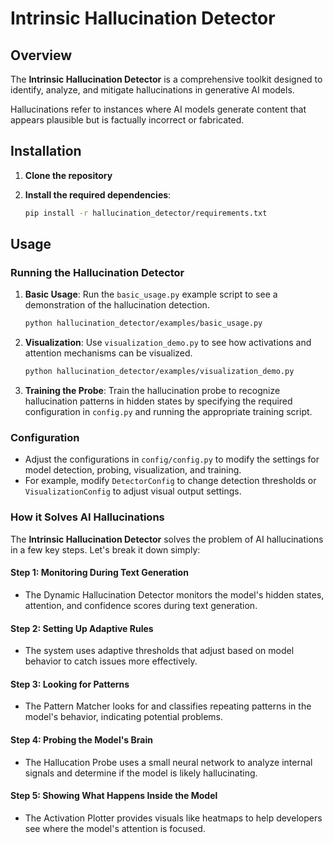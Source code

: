 # Intrinsic Hallucination Detector

## Overview
The **Intrinsic Hallucination Detector** is a comprehensive toolkit designed to identify, analyze, and mitigate hallucinations in generative AI models. 

Hallucinations refer to instances where AI models generate content that appears plausible but is factually incorrect or fabricated. 


## Installation

1. **Clone the repository**

2. **Install the required dependencies**:
   ```bash
   pip install -r hallucination_detector/requirements.txt
   ```

## Usage

### Running the Hallucination Detector

1. **Basic Usage**:
   Run the `basic_usage.py` example script to see a demonstration of the hallucination detection.
   ```bash
   python hallucination_detector/examples/basic_usage.py
   ```

2. **Visualization**:
   Use `visualization_demo.py` to see how activations and attention mechanisms can be visualized.
   ```bash
   python hallucination_detector/examples/visualization_demo.py
   ```

3. **Training the Probe**:
   Train the hallucination probe to recognize hallucination patterns in hidden states by specifying the required configuration in `config.py` and running the appropriate training script.

### Configuration
- Adjust the configurations in `config/config.py` to modify the settings for model detection, probing, visualization, and training.
- For example, modify `DetectorConfig` to change detection thresholds or `VisualizationConfig` to adjust visual output settings.


###  How it Solves AI Hallucinations

The **Intrinsic Hallucination Detector** solves the problem of AI hallucinations in a few key steps. Let's break it down simply:

#### Step 1: Monitoring During Text Generation
- The Dynamic Hallucination Detector monitors the model's hidden states, attention, and confidence scores during text generation.

#### Step 2: Setting Up Adaptive Rules
- The system uses adaptive thresholds that adjust based on model behavior to catch issues more effectively.

#### Step 3: Looking for Patterns
- The Pattern Matcher looks for and classifies repeating patterns in the model's behavior, indicating potential problems.

#### Step 4: Probing the Model's Brain
- The Hallucation Probe uses a small neural network to analyze internal signals and determine if the model is likely hallucinating.

#### Step 5: Showing What Happens Inside the Model
- The Activation Plotter provides visuals like heatmaps to help developers see where the model's attention is focused.

